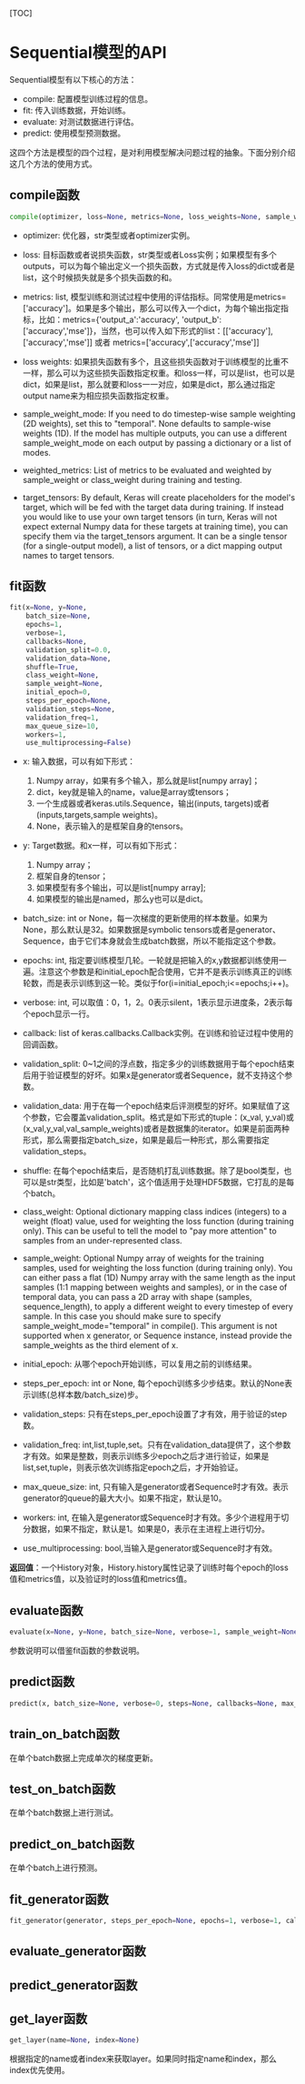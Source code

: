 [TOC]

# Sequential模型的API

Sequential模型有以下核心的方法：

- compile: 配置模型训练过程的信息。
- fit: 传入训练数据，开始训练。
- evaluate: 对测试数据进行评估。
- predict: 使用模型预测数据。

这四个方法是模型的四个过程，是对利用模型解决问题过程的抽象。下面分别介绍这几个方法的使用方式。

## compile函数

```python
compile(optimizer, loss=None, metrics=None, loss_weights=None, sample_weight_mode=None, weighted_metrics=None, target_tensors=None)
```

- optimizer: 优化器，str类型或者optimizer实例。

- loss: 目标函数或者说损失函数，str类型或者Loss实例；如果模型有多个outputs，可以为每个输出定义一个损失函数，方式就是传入loss的dict或者是list，这个时候损失就是多个损失函数的和。

- metrics: list, 模型训练和测试过程中使用的评估指标。同常使用是metrics=['accuracy']。如果是多个输出，那么可以传入一个dict，为每个输出指定指标，比如：metrics={'output_a':'accuracy', 'output_b':['accuracy','mse']}，当然，也可以传入如下形式的list：[['accuracy'],['accuracy','mse']] 或者 metrics=['accuracy',['accuracy','mse']]

- loss weights: 如果损失函数有多个，且这些损失函数对于训练模型的比重不一样，那么可以为这些损失函数指定权重。和loss一样，可以是list，也可以是dict，如果是list，那么就要和loss一一对应，如果是dict，那么通过指定output name来为相应损失函数指定权重。

- sample_weight_mode: If you need to do timestep-wise sample weighting (2D weights), set this to "temporal". None defaults to sample-wise weights (1D). If the model has multiple outputs, you can use a different sample_weight_mode on each output by passing a dictionary or a list of modes.

- weighted_metrics: List of metrics to be evaluated and weighted by sample_weight or class_weight during training and testing.

- target_tensors: By default, Keras will create placeholders for the model's target, which will be fed with the target data during training. If instead you would like to use your own target tensors (in turn, Keras will not expect external Numpy data for these targets at training time), you can specify them via the target_tensors argument. It can be a single tensor (for a single-output model), a list of tensors, or a dict mapping output names to target tensors.

## fit函数

```python
fit(x=None, y=None,
    batch_size=None,
    epochs=1,
    verbose=1,
    callbacks=None,
    validation_split=0.0,
    validation_data=None,
    shuffle=True,
    class_weight=None,
    sample_weight=None,
    initial_epoch=0,
    steps_per_epoch=None,
    validation_steps=None,
    validation_freq=1,
    max_queue_size=10,
    workers=1,
    use_multiprocessing=False)
```

- x: 输入数据，可以有如下形式：
  1. Numpy array，如果有多个输入，那么就是list[numpy array]；
  2. dict，key就是输入的name，value是array或tensors；
  3. 一个生成器或者keras.utils.Sequence，输出(inputs, targets)或者(inputs,targets,sample weights)。
  4. None，表示输入的是框架自身的tensors。

- y: Target数据。和x一样，可以有如下形式：
  1. Numpy array；
  2. 框架自身的tensor；
  3. 如果模型有多个输出，可以是list[numpy array];
  4. 如果模型的输出是named，那么y也可以是dict。

- batch_size: int or None，每一次梯度的更新使用的样本数量。如果为None，那么默认是32。如果数据是symbolic tensors或者是generator、Sequence，由于它们本身就会生成batch数据，所以不能指定这个参数。

- epochs: int, 指定要训练模型几轮。一轮就是把输入的x,y数据都训练使用一遍。注意这个参数是和initial_epoch配合使用，它并不是表示训练真正的训练轮数，而是表示训练到这一轮。类似于for(i=initial_epoch;i<=epochs;i++)。

- verbose: int, 可以取值：0，1，2。0表示silent，1表示显示进度条，2表示每个epoch显示一行。

- callback: list of keras.callbacks.Callback实例。在训练和验证过程中使用的回调函数。

- validation_split: 0~1之间的浮点数，指定多少的训练数据用于每个epoch结束后用于验证模型的好坏。如果x是generator或者Sequence，就不支持这个参数。

- validation_data: 用于在每一个epoch结束后评测模型的好坏。如果赋值了这个参数，它会覆盖validation_split。格式是如下形式的tuple：(x_val, y_val)或(x_val,y_val,val_sample_weights)或者是数据集的iterator。如果是前面两种形式，那么需要指定batch_size，如果是最后一种形式，那么需要指定validation_steps。

- shuffle: 在每个epoch结束后，是否随机打乱训练数据。除了是bool类型，也可以是str类型，比如是'batch'，这个值适用于处理HDF5数据，它打乱的是每个batch。

- class_weight: Optional dictionary mapping class indices (integers) to a weight (float) value, used for weighting the loss function (during training only). This can be useful to tell the model to "pay more attention" to samples from an under-represented class.

- sample_weight: Optional Numpy array of weights for the training samples, used for weighting the loss function (during training only). You can either pass a flat (1D) Numpy array with the same length as the input samples (1:1 mapping between weights and samples), or in the case of temporal data, you can pass a 2D array with shape (samples, sequence_length), to apply a different weight to every timestep of every sample. In this case you should make sure to specify sample_weight_mode="temporal" in compile(). This argument is not supported when x generator, or Sequence instance, instead provide the sample_weights as the third element of x.

- initial_epoch: 从哪个epoch开始训练，可以复用之前的训练结果。

- steps_per_epoch: int or None, 每个epoch训练多少步结束。默认的None表示训练(总样本数/batch_size)步。

- validation_steps: 只有在steps_per_epoch设置了才有效，用于验证的step数。

- validation_freq: int,list,tuple,set。只有在validation_data提供了，这个参数才有效。如果是整数，则表示训练多少epoch之后才进行验证，如果是list,set,tuple，则表示依次训练指定epoch之后，才开始验证。

- max_queue_size: int, 只有输入是generator或者Sequence时才有效。表示generator的queue的最大大小。如果不指定，默认是10。

- workers: int, 在输入是generator或Sequence时才有效。多少个进程用于切分数据，如果不指定，默认是1。如果是0，表示在主进程上进行切分。

- use_multiprocessing: bool,当输入是generator或Sequence时才有效。

**返回值**：一个History对象，History.history属性记录了训练时每个epoch的loss值和metrics值，以及验证时的loss值和metrics值。

## evaluate函数

```python
evaluate(x=None, y=None, batch_size=None, verbose=1, sample_weight=None, steps=None, callbacks=None, max_queue_size=10, workers=1, use_multiprocessing=False)
```

参数说明可以借鉴fit函数的参数说明。

## predict函数

```python
predict(x, batch_size=None, verbose=0, steps=None, callbacks=None, max_queue_size=10, workers=1, use_multiprocessing=False)
```

## train_on_batch函数

在单个batch数据上完成单次的梯度更新。

## test_on_batch函数

在单个batch数据上进行测试。

## predict_on_batch函数

在单个batch上进行预测。

## fit_generator函数

```python
fit_generator(generator, steps_per_epoch=None, epochs=1, verbose=1, callbacks=None, validation_data=None, validation_steps=None, validation_freq=1, class_weight=None, max_queue_size=10, workers=1, use_multiprocessing=False)
```

## evaluate_generator函数

## predict_generator函数

## get_layer函数

```python
get_layer(name=None, index=None)
```

根据指定的name或者index来获取layer。如果同时指定name和index，那么index优先使用。

